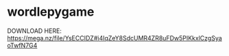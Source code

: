# wordlepygame

DOWNLOAD HERE: https://mega.nz/file/YsECCIDZ#i4IqZeY8SdcUMR4ZR8uFDw5PIKkxlCzgSyaoTwfN7G4
